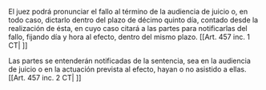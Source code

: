 El juez podrá pronunciar el fallo al término de la audiencia de juicio o, en todo caso, dictarlo dentro del plazo de décimo quinto día, contado desde la realización de ésta, en cuyo caso citará a las partes para notificarlas del fallo, fijando día y hora al efecto, dentro del mismo plazo. [[Art. 457 inc. 1 CT| ]]

Las partes se entenderán notificadas de la sentencia, sea en la audiencia de juicio o en la actuación prevista al efecto, hayan o no asistido a ellas. [[Art. 457 inc. 2 CT| ]]